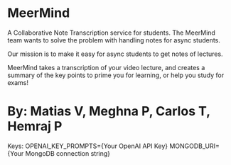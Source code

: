 
# MeerMind
A Collaborative Note Transcription service for students. The MeerMind team
wants to solve the problem with handling notes for async students. 

Our mission is to make it easy for async students to get notes of lectures.

MeerMind takes a transcription of your video lecture, and creates a summary of
the key points to prime you for learning, or help you study for exams! 


# By: Matias V, Meghna P, Carlos T, Hemraj P


Keys:
OPENAI_KEY_PROMPTS={Your OpenAI API Key}
MONGODB_URI={Your MongoDB connection string}